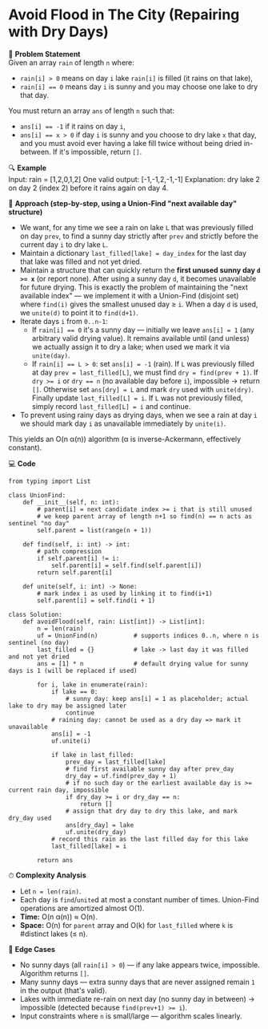 # Avoid Flood in The City (Repairing with Dry Days)

📜 **Problem Statement**  
Given an array `rain` of length `n` where:
- `rain[i] > 0` means on day `i` lake `rain[i]` is filled (it rains on that lake),
- `rain[i] == 0` means day `i` is sunny and you may choose one lake to dry that day.

You must return an array `ans` of length `n` such that:
- `ans[i] == -1` if it rains on day `i`,
- `ans[i] == x > 0` if day `i` is sunny and you choose to dry lake `x` that day,
and you must avoid ever having a lake fill twice without being dried in-between. If it's impossible, return `[]`.

🔍 **Example**  
Input:
    rain = [1,2,0,1,2]
One valid output:
    [-1,-1,2,-1,-1]
Explanation: dry lake 2 on day 2 (index 2) before it rains again on day 4.

🧠 **Approach (step-by-step, using a Union-Find "next available day" structure)**  
- We want, for any time we see a rain on lake `L` that was previously filled on day `prev`, to find a sunny day strictly after `prev` and strictly before the current day `i` to dry lake `L`.  
- Maintain a dictionary `last_filled[lake] = day_index` for the last day that lake was filled and not yet dried.  
- Maintain a structure that can quickly return the **first unused sunny day `d >= x`** (or report none). After using a sunny day `d`, it becomes unavailable for future drying. This is exactly the problem of maintaining the "next available index" — we implement it with a Union-Find (disjoint set) where `find(i)` gives the smallest unused day ≥ `i`. When a day `d` is used, we `unite(d)` to point it to `find(d+1)`.  
- Iterate days `i` from `0..n-1`:
  - If `rain[i] == 0` it's a sunny day — initially we leave `ans[i] = 1` (any arbitrary valid drying value). It remains available until (and unless) we actually assign it to dry a lake; when used we mark it via `unite(day)`.
  - If `rain[i] == L > 0`: set `ans[i] = -1` (rain). If `L` was previously filled at day `prev = last_filled[L]`, we must find `dry = find(prev + 1)`. If `dry >= i` or `dry == n` (no available day before `i`), impossible → return `[]`. Otherwise set `ans[dry] = L` and mark `dry` used with `unite(dry)`. Finally update `last_filled[L] = i`. If `L` was not previously filled, simply record `last_filled[L] = i` and continue.
- To prevent using rainy days as drying days, when we see a rain at day `i` we should mark day `i` as unavailable immediately by `unite(i)`.

This yields an O(n α(n)) algorithm (α is inverse-Ackermann, effectively constant).

💻 **Code**  

    from typing import List

    class UnionFind:
        def __init__(self, n: int):
            # parent[i] = next candidate index >= i that is still unused
            # we keep parent array of length n+1 so find(n) == n acts as sentinel "no day"
            self.parent = list(range(n + 1))

        def find(self, i: int) -> int:
            # path compression
            if self.parent[i] != i:
                self.parent[i] = self.find(self.parent[i])
            return self.parent[i]

        def unite(self, i: int) -> None:
            # mark index i as used by linking it to find(i+1)
            self.parent[i] = self.find(i + 1)

    class Solution:
        def avoidFlood(self, rain: List[int]) -> List[int]:
            n = len(rain)
            uf = UnionFind(n)          # supports indices 0..n, where n is sentinel (no day)
            last_filled = {}           # lake -> last day it was filled and not yet dried
            ans = [1] * n              # default drying value for sunny days is 1 (will be replaced if used)

            for i, lake in enumerate(rain):
                if lake == 0:
                    # sunny day: keep ans[i] = 1 as placeholder; actual lake to dry may be assigned later
                    continue
                # raining day: cannot be used as a dry day => mark it unavailable
                ans[i] = -1
                uf.unite(i)

                if lake in last_filled:
                    prev_day = last_filled[lake]
                    # find first available sunny day after prev_day
                    dry_day = uf.find(prev_day + 1)
                    # if no such day or the earliest available day is >= current rain day, impossible
                    if dry_day >= i or dry_day == n:
                        return []
                    # assign that dry day to dry this lake, and mark dry_day used
                    ans[dry_day] = lake
                    uf.unite(dry_day)
                # record this rain as the last filled day for this lake
                last_filled[lake] = i

            return ans

⏱ **Complexity Analysis**  
- Let `n = len(rain)`.  
- Each day is `find`/`unite`d at most a constant number of times. Union-Find operations are amortized almost O(1).  
- **Time:** O(n α(n)) ≈ O(n).  
- **Space:** O(n) for `parent` array and O(k) for `last_filled` where `k` is #distinct lakes (≤ n).

🧪 **Edge Cases**  
- No sunny days (all `rain[i] > 0`) — if any lake appears twice, impossible. Algorithm returns `[]`.  
- Many sunny days — extra sunny days that are never assigned remain `1` in the output (that's valid).  
- Lakes with immediate re-rain on next day (no sunny day in between) → impossible (detected because `find(prev+1) >= i`).  
- Input constraints where `n` is small/large — algorithm scales linearly.

